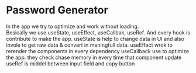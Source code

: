 # Password Generator
In the app we try to optimize and work without loading.
<br />
Besically we use useState, useEffect, useCallbak, useRef. And every hook is contribute to make the app.
useState is help to change data in UI and also invole to get raw data & convert in meningfull data.
useEffect wrok to rerender the components in every dependency
useCallback use to optimize the app. they check chase memory in every time that component update
useRef is middel between input field and copy button
